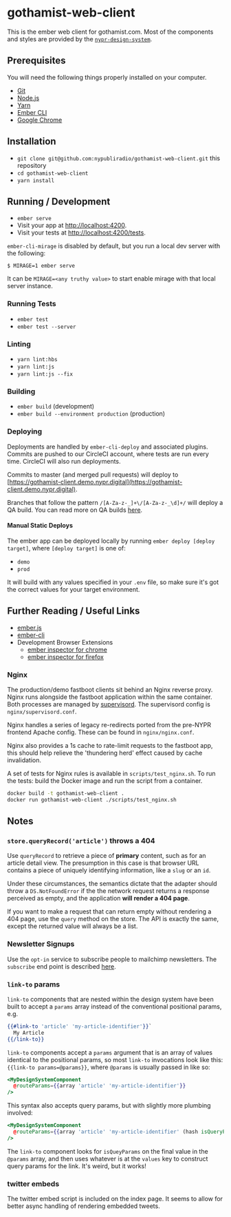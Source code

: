 # gothamist-web-client

This is the ember web client for gothamist.com. Most of the components and styles are provided by the [`nypr-design-system`](https://github.com/nypublicradio/nypr-design-system).

## Prerequisites

You will need the following things properly installed on your computer.

* [Git](https://git-scm.com/)
* [Node.js](https://nodejs.org/)
* [Yarn](https://yarnpkg.com/)
* [Ember CLI](https://ember-cli.com/)
* [Google Chrome](https://google.com/chrome/)

## Installation

* `git clone git@github.com:nypubliradio/gothamist-web-client.git` this repository
* `cd gothamist-web-client`
* `yarn install`

## Running / Development

* `ember serve`
* Visit your app at [http://localhost:4200](http://localhost:4200).
* Visit your tests at [http://localhost:4200/tests](http://localhost:4200/tests).

`ember-cli-mirage` is disabled by default, but you run a local dev server with the following:
```
$ MIRAGE=1 ember serve
```

It can be `MIRAGE=<any truthy value>` to start enable mirage with that local server instance.


### Running Tests

* `ember test`
* `ember test --server`

### Linting

* `yarn lint:hbs`
* `yarn lint:js`
* `yarn lint:js --fix`

### Building

* `ember build` (development)
* `ember build --environment production` (production)

### Deploying

Deployments are handled by `ember-cli-deploy` and associated plugins. Commits are pushed to our CircleCI account, where tests are run every time. CircleCI will also run deployments.

Commits to master (and merged pull requests) will deploy to [https://gothamist-client.demo.nypr.digital](https://gothamist-client.demo.nypr.digital).

Branches that follow the pattern `/[A-Za-z-_]+\/[A-Za-z-_\d]+/` will deploy a QA build. You can read more on QA builds [here](https://wiki.nypr.digital/display/DT/Web+Clients).

#### Manual Static Deploys

The ember app can be deployed locally by running `ember deploy [deploy target]`, where `[deploy target]` is one of:
- `demo`
- `prod`

It will build with any values specified in your `.env` file, so make sure it's got the correct values for your target environment.

## Further Reading / Useful Links

* [ember.js](https://emberjs.com/)
* [ember-cli](https://ember-cli.com/)
* Development Browser Extensions
  * [ember inspector for chrome](https://chrome.google.com/webstore/detail/ember-inspector/bmdblncegkenkacieihfhpjfppoconhi)
  * [ember inspector for firefox](https://addons.mozilla.org/en-US/firefox/addon/ember-inspector/)


### Nginx

The production/demo fastboot clients sit behind an Nginx reverse proxy.
Nginx runs alongside the fastboot application within the same container.
Both processes are managed by [supervisord](http://supervisord.org/).
The supervisord config is `nginx/supervisord.conf`.

Nginx handles a series of legacy re-redirects ported from the pre-NYPR
frontend Apache config. These can be found in `nginx/nginx.conf`.

Nginx also provides a 1s cache to rate-limit requests to the fastboot app,
this should help relieve the 'thundering herd' effect caused by cache invalidation.

A set of tests for Nginx rules is available in `scripts/test_nginx.sh`.
To run the tests: build the Docker image and run the script from a container.
```bash
docker build -t gothamist-web-client .
docker run gothamist-web-client ./scripts/test_nginx.sh
```

## Notes

### `store.queryRecord('article')` throws a 404

Use `queryRecord` to retrieve a piece of **primary** content, such as for an article detail view. The presumption in this case is that browser URL contains a piece of uniquely identifying information, like a `slug` or an `id`.

Under these circumstances, the semantics dictate that the adapter should throw a `DS.NotFoundError` if the the network request returns a response perceived as empty, and the application **will render a 404 page**.

If you want to make a request that can return empty without rendering a 404 page, use the `query` method on the store. The API is exactly the same, except the returned value will always be a list.

### Newsletter Signups
Use the `opt-in` service to subscribe people to mailchimp newsletters. The `subscribe` end point is described [here](https://github.com/nypublicradio/opt-in#post-v1subscribemailchimp).

### `link-to` params
`link-to` components that are nested within the design system have been built to accept a `params` array instead of the conventional positional params, e.g.
```handlebars
{{#link-to 'article' 'my-article-identifier'}}`
  My Article
{{/link-to}}
```

`link-to` components accept a `params` argument that is an array of values identical to the positional params, so most `link-to` invocations look like this: `{{link-to params=@params}}`, where `@params` is usually passed in like so:
```handlebars
<MyDesignSystemComponent
  @routeParams={{array 'article' 'my-article-identifier'}}
/>
```

This syntax also accepts query params, but with slightly more plumbing involved:
```handlebars
<MyDesignSystemComponent
  @routeParams={{array 'article' 'my-article-identifier' (hash isQueryParams=true values=(hash to='comments'))}}
/>
```
The `link-to` component looks for `isQueyParams` on the final value in the `@params` array, and then uses whatever is at the `values` key to construct query params for the link. It's weird, but it works!

### twitter embeds
The twitter embed script is included on the index page. It seems to allow for better async handling of rendering embedded tweets.
